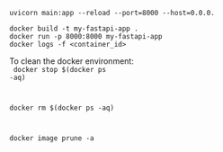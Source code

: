 ```uvicorn main:app --reload --port=8000 --host=0.0.0.```


```docker build -t my-fastapi-app .```  
```docker run -p 8000:8000 my-fastapi-app```  
```docker logs -f <container_id>```  





To clean the docker environment: <br>
<code>
docker stop $(docker ps -aq)  

docker rm $(docker ps -aq)  

docker image prune -a  
</code>